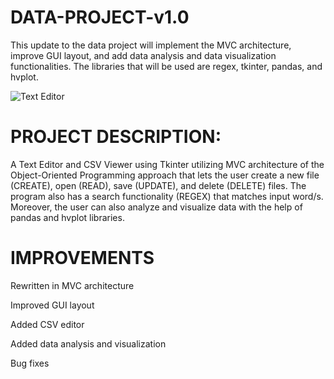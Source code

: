 # DATA-PROJECT-v1.0

This update to the data project will implement the MVC architecture, improve GUI layout, and add data analysis and data visualization functionalities. 
The libraries that will be used are regex, tkinter, pandas, and hvplot.  

![Text Editor](https://github.com/johanncatalla/DATA-PROJECT-v1.0/blob/main/images/text_editor.png)

# PROJECT DESCRIPTION:

A Text Editor and CSV Viewer using Tkinter utilizing MVC architecture of the Object-Oriented Programming approach that lets the user create a new file (CREATE), open (READ), save (UPDATE), and delete (DELETE) files. The program also has a search functionality (REGEX) that matches input word/s. Moreover, the user can also analyze and visualize data with the help of pandas and hvplot libraries.

# IMPROVEMENTS

Rewritten in MVC architecture

Improved GUI layout

Added CSV editor

Added data analysis and visualization

Bug fixes
